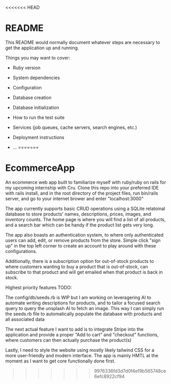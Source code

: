 <<<<<<< HEAD
# README

This README would normally document whatever steps are necessary to get the
application up and running.

Things you may want to cover:

* Ruby version

* System dependencies

* Configuration

* Database creation

* Database initialization

* How to run the test suite

* Services (job queues, cache servers, search engines, etc.)

* Deployment instructions

* ...
=======
# EcommerceApp
An ecommerce web app built to familiarize myself with ruby/ruby on rails for my upcoming internship with Cru. Clone this repo into your preferred IDE with rails install, and in the root directory of the project files, run bin/rails server, and go to your internet brower and enter "localhost:3000"

The app currently supports basic CRUD operations using a SQLite relatoinal database to store products' names, descriptions, prices, images, and inventory counts. The home page is where you will find a list of all products, and a search bar which can be handy if the product list gets very long.

The app also boasts an authentication system, to where only authenticated users can add, edit, or remove products from the store. Simple click "sign up" in the top left corner to create an account to play around with these configurations. 

Additionally, there is a subscription option for out-of-stock products to where customers wanting to buy a product that is out-of-stock, can subscribe to that product and will get emailed when that product is back in stock.

Highest priority features TODO:

The config/db/seeds.rb is WIP but I am working on leveragering AI to automate writing descriptions for products, and to tailor a focused search query to query the unsplash AI to fetch an image. This way I can simply run the seeds.rb file to automatically populate the database with products and all associated data

The next actual feature I want to add is to integrate Stripe into the application and provide a proper "Add to cart" and "checkout" functions, where customers can then actually purchase the product(s)

Lastly, I need to style the website using mostly likely tailwind CSS for a more user-friendly and modern interface. The app is mainly HMTL at the moment as I want to get core functionally done first.
>>>>>>> 9976336fd3d7d0f4ef9b565748ce6efc8922cf94
